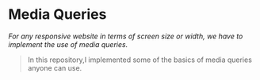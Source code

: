 # Media Queries

*For any responsive website in terms of screen size or width, we have to implement the use of media queries.*
> In this repository,I implemented some of the basics of media queries anyone can use.
